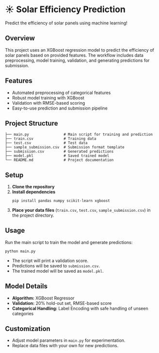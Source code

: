 # ☀️ Solar Efficiency Prediction

Predict the efficiency of solar panels using machine learning!

## Overview
This project uses an XGBoost regression model to predict the efficiency of solar panels based on provided features. The workflow includes data preprocessing, model training, validation, and generating predictions for submission.

## Features
- Automated preprocessing of categorical features
- Robust model training with XGBoost
- Validation with RMSE-based scoring
- Easy-to-use prediction and submission pipeline

## Project Structure
```
├── main.py                # Main script for training and prediction
├── train.csv              # Training data
├── test.csv               # Test data
├── sample_submission.csv  # Submission format template
├── submission.csv         # Generated predictions
├── model.pkl              # Saved trained model
└── README.md              # Project documentation
```

## Setup
1. **Clone the repository**
2. **Install dependencies**
   ```bash
   pip install pandas numpy scikit-learn xgboost
   ```
3. **Place your data files** (`train.csv`, `test.csv`, `sample_submission.csv`) in the project directory.

## Usage
Run the main script to train the model and generate predictions:
```bash
python main.py
```
- The script will print a validation score.
- Predictions will be saved to `submission.csv`.
- The trained model will be saved as `model.pkl`.

## Model Details
- **Algorithm:** XGBoost Regressor
- **Validation:** 20% hold-out set, RMSE-based score
- **Categorical Handling:** Label Encoding with safe handling of unseen categories

## Customization
- Adjust model parameters in `main.py` for experimentation.
- Replace data files with your own for new predictions.